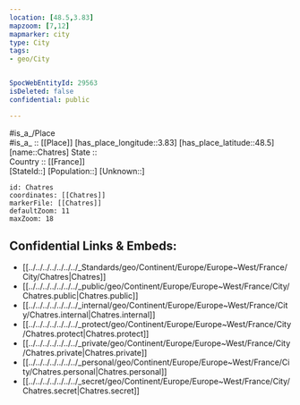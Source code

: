 ```yaml
---
location: [48.5,3.83] 
mapzoom: [7,12] 
mapmarker: city 
type: City
tags:
- geo/City


SpocWebEntityId: 29563
isDeleted: false
confidential: public

---
```

#is_a_/Place  
#is_a_ :: [[Place]] 
[has_place_longitude::3.83] 
[has_place_latitude::48.5] 
[name::Chatres] 
State ::  
Country :: [[France]]  
[StateId::] 
[Population::] 
[Unknown::] 


```leaflet
id: Chatres
coordinates: [[Chatres]] 
markerFile: [[Chatres]] 
defaultZoom: 11 
maxZoom: 18
```


## Confidential Links & Embeds: 
- [[../../../../../../../_Standards/geo/Continent/Europe/Europe~West/France/City/Chatres|Chatres]] 
- [[../../../../../../../_public/geo/Continent/Europe/Europe~West/France/City/Chatres.public|Chatres.public]] 
- [[../../../../../../../_internal/geo/Continent/Europe/Europe~West/France/City/Chatres.internal|Chatres.internal]] 
- [[../../../../../../../_protect/geo/Continent/Europe/Europe~West/France/City/Chatres.protect|Chatres.protect]] 
- [[../../../../../../../_private/geo/Continent/Europe/Europe~West/France/City/Chatres.private|Chatres.private]] 
- [[../../../../../../../_personal/geo/Continent/Europe/Europe~West/France/City/Chatres.personal|Chatres.personal]] 
- [[../../../../../../../_secret/geo/Continent/Europe/Europe~West/France/City/Chatres.secret|Chatres.secret]] 
